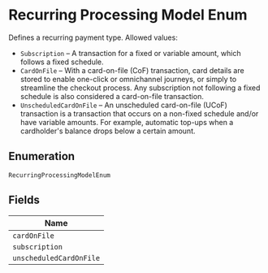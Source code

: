 
# Recurring Processing Model Enum

Defines a recurring payment type.
Allowed values:

* `Subscription` – A transaction for a fixed or variable amount, which follows a fixed schedule.
* `CardOnFile` – With a card-on-file (CoF) transaction, card details are stored to enable one-click or omnichannel journeys, or simply to streamline the checkout process. Any subscription not following a fixed schedule is also considered a card-on-file transaction.
* `UnscheduledCardOnFile` – An unscheduled card-on-file (UCoF) transaction is a transaction that occurs on a non-fixed schedule and/or have variable amounts. For example, automatic top-ups when a cardholder's balance drops below a certain amount.

## Enumeration

`RecurringProcessingModelEnum`

## Fields

| Name |
|  --- |
| `cardOnFile` |
| `subscription` |
| `unscheduledCardOnFile` |


